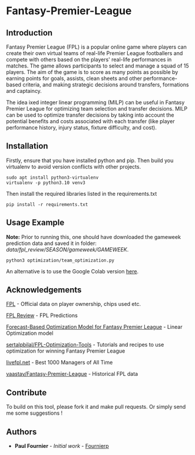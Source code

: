 # Fantasy-Premier-League 

## Introduction

Fantasy Premier League (FPL) is a popular online game where players can create their own virtual teams of real-life Premier League footballers and compete with others based on the players' real-life performances in matches. The game allows participants to select and manage a squad of 15 players. The aim of the game is to score as many points as possible by earning points for goals, assists, clean sheets and other performance-based criteria, and making strategic decisions around transfers, formations and captaincy.

The idea ixed integer linear programming (MILP) can be useful in Fantasy Premier League for optimizing team selection and transfer decisions. MILP can be used to optimize transfer decisions by taking into account the potential benefits and costs associated with each transfer (like player performance history, injury status, fixture difficulty, and cost).

## Installation

Firstly, ensure that you have installed python and pip. Then build you virtualenv to avoid version conflicts with other projects.

```{bash}
sudo apt install python3-virtualenv
virtualenv -p python3.10 venv3
```

Then install the required libraries listed in the requirements.txt

```{bash}
pip install -r requirements.txt
```

## Usage Example

**Note:** Prior to running this, one should have downloaded the gameweek prediction data and saved it in folder: *data/fpl_review/SEASON/gameweek/GAMEWEEK*.

```{bash}
python3 optimization/team_optimization.py
```

An alternative is to use the Google Colab version [here](https://colab.research.google.com/drive/1izz48YWGfsK0VBnDLlki6gDVvbvHr25I?usp=sharing).

## Acknowledgements

[FPL](https://fantasy.premierleague.com/) - Official data on player ownership, chips used etc.

[FPL Review](https://fplreview.com/) - FPL Predictions

[Forecast-Based Optimization Model for Fantasy Premier League](https://ntnuopen.ntnu.no/ntnu-xmlui/handle/11250/2577003) - Linear Optimization model

[sertalpbilal/FPL-Optimization-Tools](https://github.com/sertalpbilal/FPL-Optimization-Tools) - Tutorials and recipes to use optimization for winning Fantasy Premier League

[livefpl.net](https://www.livefpl.net/elite) - Best 1000 Managers of All Time

[vaastav/Fantasy-Premier-League](https://github.com/vaastav/Fantasy-Premier-League) - Historical FPL data

## Contribute

To build on this tool, please fork it and make pull requests. Or simply send me some suggestions !

## Authors

* **Paul Fournier** - *Initial work* - [Fournierp](https://github.com/Fournierp)
